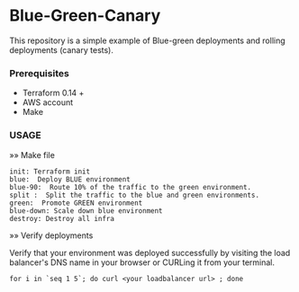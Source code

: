 # Blue-Green-Canary

This repository is a simple example of Blue-green deployments and rolling deployments (canary tests).

### Prerequisites

- Terraform 0.14 +
- AWS account
- Make

### USAGE

»» Make file 

````
init: Terraform init
blue:  Deploy BLUE environment
blue-90:  Route 10% of the traffic to the green environment.
split :  Split the traffic to the blue and green environments.
green:  Promote GREEN environment
blue-down: Scale down blue environment
destroy: Destroy all infra

````


»» Verify deployments 

Verify that your environment was deployed successfully by visiting the load balancer's DNS name in your browser or CURLing it from your terminal.

````
for i in `seq 1 5`; do curl <your loadbalancer url> ; done

````



